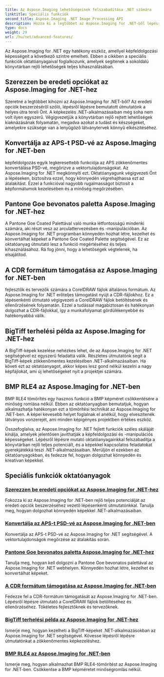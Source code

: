 ```yaml
---
title: Az Aspose.Imaging lehetőségeinek felszabadítása .NET számára
linktitle: Speciális funkciók
second_title: Aspose.Imaging .NET Image Processing API
description: Hozza ki a legtöbbet az Aspose.Imaging for .NET-ből lépésről lépésre készült oktatóanyagainkkal. Tanulja meg, hogyan oldhatja fel az eredeti opciókat, és hogyan dolgozhat könnyedén a képekkel.
type: docs
weight: 29
url: /hu/net/advanced-features/
---
```


Az Aspose.Imaging for .NET egy hatékony eszköz, amellyel képfeldolgozási képességeit a következő szintre emelheti. Ebben a cikkben a speciális funkciók oktatóanyagaival foglalkozunk, amelyek segítenek a sokoldalú könyvtárban rejlő lehetőségek teljes kihasználásában.

## Szerezzen be eredeti opciókat az Aspose.Imaging for .NET-hez

Szeretné a legtöbbet kihozni az Aspose.Imaging for .NET-ből? Az eredeti opciók beszerzéséről szóló, lépésről lépésre bemutatott útmutatónk a helyes útra tereli Önt. A képkezelés .NET-alkalmazásaiban még soha nem volt ilyen egyszerű. Végigvezetjük a könyvtárban rejlő rejtett lehetőségek kiaknázásának folyamatán, megadva azokat a tudást és készségeket, amelyekre szüksége van a lenyűgöző látványtervek könnyű elkészítéséhez.

## Konvertálja az APS-t PSD-vé az Aspose.Imaging for .NET-ben

képfeldolgozás egyik legkeresettebb funkciója az APS zökkenőmentes konvertálása PSD-vé, megőrizve a vektortulajdonságokat. Az Aspose.Imaging for .NET megkönnyíti ezt. Oktatóanyagunk végigvezeti Önt a lépéseken, biztosítva ezzel, hogy könnyedén végrehajthassa ezt az átalakítást. Ezzel a funkcióval nagyobb rugalmasságot biztosít a képformátumok kezelésében és a minőség megőrzésében.

## Pantone Goe bevonatos paletta Aspose.Imaging for .NET-hez

A Pantone Goe Coated Palettával való munka létfontosságú mindenki számára, aki részt vesz az arculattervezésben és -manipulációban. Az Aspose.Imaging for .NET programban könnyedén hozhat létre, kezelhet és konvertálhat képeket a Pantone Goe Coated Palette segítségével. Ez az oktatóanyag útmutató lesz a funkció megértéséhez és teljes kihasználásához. Rá fog jönni, hogy a lehetőségek végtelenek, ha elsajátítod.

## A CDR formátum támogatása az Aspose.Imaging for .NET-ben

fejlesztők és tervezők számára a CorelDRAW fájlok általános formátum. Az Aspose.Imaging for .NET erőteljes támogatást nyújt a CDR-fájlokhoz. Ez a lépésenkénti útmutató végigvezeti a CorelDRAW fájlok betöltésének és ellenőrzésének folyamatán. Ezzel a tudással magabiztosan és hatékonyan dolgozhat a CDR-fájlokkal, így a munkafolyamat gördülékenyebbé és hatékonyabbá válik.

## BigTiff terhelési példa az Aspose.Imaging for .NET-hez

A BigTiff-képek kezelése nehézkes lehet, de az Aspose.Imaging for .NET segítségével ez egyszerű feladattá válik. Részletes útmutatónk segít a BigTiff-képek zökkenőmentes kezelésében .NET-alkalmazásaiban. Ha követi ezt az oktatóanyagot, akkor képes lesz gond nélkül kezelni a nagy képfájlokat, ami új lehetőségeket nyit a projektjei számára.

## BMP RLE4 az Aspose.Imaging for .NET-ben

BMP RLE4 tömörítés egy hasznos funkció a BMP képméret csökkentésére a minőség romlása nélkül. Ebben az oktatóanyagban bemutatjuk, hogyan alkalmazhatja hatékonyan ezt a tömörítési technikát az Aspose.Imaging for .NET-ben. A képei kevesebb helyet foglalnak el anélkül, hogy elveszítenék látványos vonzerejét, ami minden képigényes projektben értékes eszköz.

Összefoglalva, az Aspose.Imaging for .NET fejlett funkciók széles skáláját kínálja, amelyek jelentősen javíthatják a képfeldolgozási és -manipulációs képességeket. Lépésről lépésre mutató oktatóanyagainkkal felszabadítja a könyvtárban rejlő teljes potenciált, és a képekkel kapcsolatos feladatokat gyerekjátékká teszi .NET-alkalmazásaiban. Merüljön el ezekben az oktatóanyagokban, és fedezze fel, hogyan dolgozhat könnyedén és kreatívan képekkel.
## Speciális funkciók oktatóanyagok
### [Szerezzen be eredeti opciókat az Aspose.Imaging for .NET-hez](./get-original-options/)
Fokozza ki az Aspose.Imaging for .NET-ben rejlő teljes potenciálját az eredeti opciók beszerzéséhez vezető lépésenkénti útmutatónkkal. Tanulja meg, hogyan dolgozhat könnyedén képekkel .NET-alkalmazásaiban.
### [Konvertálja az APS-t PSD-vé az Aspose.Imaging for .NET-ben](./convert-aps-to-psd/)
Konvertálja az APS-t PSD-vé az Aspose.Imaging for .NET segítségével. A vektortulajdonságok megőrzése az átalakítás során.
### [Pantone Goe bevonatos paletta Aspose.Imaging for .NET-hez](./pantone-goe-coated-palette/)
Tanulja meg, hogyan kell dolgozni a Pantone Goe bevonatos palettával az Aspose.Imaging for .NET webhelyen. Könnyedén hozhat létre, kezelhet és konvertálhat képeket.
### [A CDR formátum támogatása az Aspose.Imaging for .NET-ben](./support-of-cdr-format/)
Fedezze fel a CDR-formátum támogatását az Aspose.Imaging for .NET-ben. Lépésről lépésre útmutató a CorelDRAW fájlok betöltéséhez és ellenőrzéséhez. Tökéletes fejlesztőknek és tervezőknek.
### [BigTiff terhelési példa az Aspose.Imaging for .NET-hez](./bigtiff-load-example/)
Ismerje meg, hogyan kezelheti a BigTiff-képeket .NET-alkalmazásokban az Aspose.Imaging for .NET segítségével. Kövesse lépésről lépésre útmutatónkat a zökkenőmentes képkezeléshez.
### [BMP RLE4 az Aspose.Imaging for .NET-ben](./bmp-rle4/)
Ismerje meg, hogyan alkalmazhat BMP RLE4-tömörítést az Aspose.Imaging for .NET-ben. Csökkentse a BMP képméretet minőségromlás nélkül.